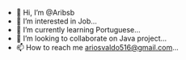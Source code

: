 - 👋 Hi, I’m @Aribsb
- 👀 I’m interested in Job...
- 🌱 I’m currently learning Portuguese...
- 💞️ I’m looking to collaborate on Java project...
- 📫 How to reach me ariosvaldo516@gmail.com...

<!---
Aribsb/Aribsb is a ✨ special ✨ repository because its `README.md` (this file) appears on your GitHub profile.
You can click the Preview link to take a look at your changes.
--->
